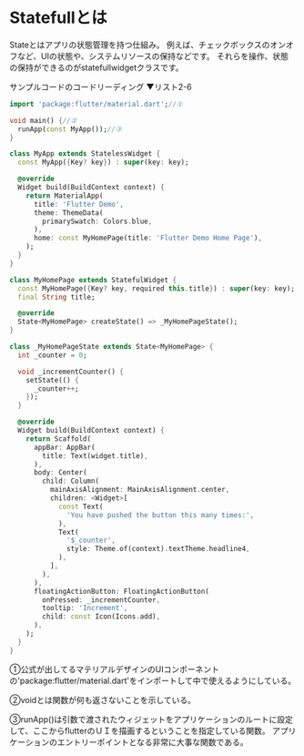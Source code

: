 # Statefullとは
Stateとはアプリの状態管理を持つ仕組み。
例えば、チェックボックスのオンオフなど、UIの状態や、システムリソースの保持などです。
それらを操作、状態の保持ができるのがstatefullwidgetクラスです。


サンプルコードのコードリーディング
▼リスト2-6
```dart
import 'package:flutter/material.dart';//①

void main() {//②
  runApp(const MyApp());//③
}

class MyApp extends StatelessWidget {
  const MyApp({Key? key}) : super(key: key);

  @override
  Widget build(BuildContext context) {
    return MaterialApp(
      title: 'Flutter Demo',
      theme: ThemeData(
        primarySwatch: Colors.blue,
      ),
      home: const MyHomePage(title: 'Flutter Demo Home Page'),
    );
  }
}

class MyHomePage extends StatefulWidget {
  const MyHomePage({Key? key, required this.title}) : super(key: key);
  final String title;

  @override
  State<MyHomePage> createState() => _MyHomePageState();
}

class _MyHomePageState extends State<MyHomePage> {
  int _counter = 0;

  void _incrementCounter() {
    setState(() {
      _counter++;
    });
  }

  @override
  Widget build(BuildContext context) {
    return Scaffold(
      appBar: AppBar(
        title: Text(widget.title),
      ),
      body: Center(
        child: Column(
          mainAxisAlignment: MainAxisAlignment.center,
          children: <Widget>[
            const Text(
              'You have pushed the button this many times:',
            ),
            Text(
              '$_counter',
              style: Theme.of(context).textTheme.headline4,
            ),
          ],
        ),
      ),
      floatingActionButton: FloatingActionButton(
        onPressed: _incrementCounter,
        tooltip: 'Increment',
        child: const Icon(Icons.add),
      ),
    );
  }
}
```

①公式が出してるマテリアルデザインのUIコンポーネントの'package:flutter/material.dart'をインポートして中で使えるようにしている。

②voidとは関数が何も返さないことを示している。

③runApp()は引数で渡されたウィジェットをアプリケーションのルートに設定して、ここからflutterのＵＩを描画するということを指定している関数。
アプリケーションのエントリーポイントとなる非常に大事な関数である。

